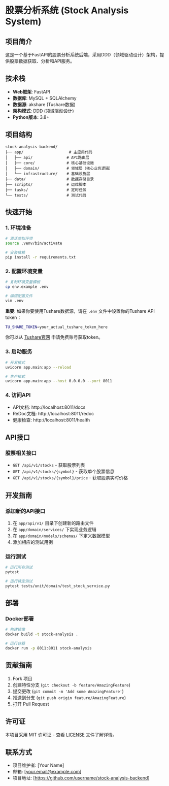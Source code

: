 # 股票分析系统 (Stock Analysis System)

## 项目简介

这是一个基于FastAPI的股票分析系统后端，采用DDD（领域驱动设计）架构，提供股票数据获取、分析和API服务。

## 技术栈

- **Web框架**: FastAPI
- **数据库**: MySQL + SQLAlchemy
- **数据源**: akshare (Tushare数据)
- **架构模式**: DDD (领域驱动设计)
- **Python版本**: 3.8+

## 项目结构

```
stock-analysis-backend/
├── app/                    # 主应用代码
│   ├── api/               # API路由层
│   ├── core/              # 核心基础设施
│   ├── domain/            # 领域层（核心业务逻辑）
│   └── infrastructure/    # 基础设施层
├── data/                  # 数据存储目录
├── scripts/               # 运维脚本
├── tasks/                 # 定时任务
└── tests/                 # 测试代码
```

## 快速开始

### 1. 环境准备

```bash
# 激活虚拟环境
source .venv/bin/activate

# 安装依赖
pip install -r requirements.txt
```

### 2. 配置环境变量

```bash
# 复制环境变量模板
cp env.example .env

# 编辑配置文件
vim .env
```

**重要**: 如果你要使用Tushare数据源，请在 `.env` 文件中设置你的Tushare API token：

```bash
TU_SHARE_TOKEN=your_actual_tushare_token_here
```

你可以从 [Tushare官网](https://tushare.pro/) 申请免费账号获取token。

### 3. 启动服务

```bash
# 开发模式
uvicorn app.main:app --reload

# 生产模式
uvicorn app.main:app --host 0.0.0.0 --port 8011
```

### 4. 访问API

- API文档: http://localhost:8011/docs
- ReDoc文档: http://localhost:8011/redoc
- 健康检查: http://localhost:8011/health

## API接口

### 股票相关接口

- `GET /api/v1/stocks` - 获取股票列表
- `GET /api/v1/stocks/{symbol}` - 获取单个股票信息
- `GET /api/v1/stocks/{symbol}/price` - 获取股票实时价格

## 开发指南

### 添加新的API接口

1. 在 `app/api/v1/` 目录下创建新的路由文件
2. 在 `app/domain/services/` 下实现业务逻辑
3. 在 `app/domain/models/schemas/` 下定义数据模型
4. 添加相应的测试用例

### 运行测试

```bash
# 运行所有测试
pytest

# 运行特定测试
pytest tests/unit/domain/test_stock_service.py
```

## 部署

### Docker部署

```bash
# 构建镜像
docker build -t stock-analysis .

# 运行容器
docker run -p 8011:8011 stock-analysis
```

## 贡献指南

1. Fork 项目
2. 创建特性分支 (`git checkout -b feature/AmazingFeature`)
3. 提交更改 (`git commit -m 'Add some AmazingFeature'`)
4. 推送到分支 (`git push origin feature/AmazingFeature`)
5. 打开 Pull Request

## 许可证

本项目采用 MIT 许可证 - 查看 [LICENSE](LICENSE) 文件了解详情。

## 联系方式

- 项目维护者: [Your Name]
- 邮箱: [your.email@example.com]
- 项目地址: [https://github.com/username/stock-analysis-backend]
